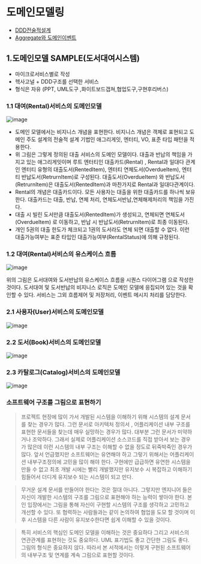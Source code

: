 # 도메인모델링
- [DDD전술적설계](https://engineering-skcc.github.io/microservice%20modeling/BackEnd-modeling-domainModeling/)
- [Aggregate와 도메인이벤트](https://engineering-skcc.github.io/microservice%20modeling/BackEnd-modeling-domainModeling/)

## 1.도메인모델 SAMPLE(도서대여시스템) 
* 마이크로서비스별로 작성
* 헥사고널 + DDD구조를 선택한 서비스
* 형식은 자유 (PPT, UML도구 ,화이트보드갭쳐,협업도구,구현후리버스)

### 1.1 대여(Rental)서비스의 도메인모델
![image](https://user-images.githubusercontent.com/15258916/96394365-bfaaba80-11fc-11eb-8e6c-7908c9b69d98.png)
-	도메인 모델에서는 비지니스 개념을 표현한다. 비지니스 개념은 객체로 표현되고 도메인 주도 설계의 전술적 설계 기법인 애그리게잇, 엔터티, VO, 표준 타입 패턴을 적용한다.
-	위 그림은 그렇게 정의된 대출 서비스의 도메인 모델이다. 대출과 반납의 책임을 가지고 있는 애그리게잇이며 루트 엔터티인 대출카드(Rental) , Rental과 일대다 관계인 엔터티 유형의 대출도서(RentedItem), 엔터티 연체도서(OverdueItem), 엔터티 반납도서(RetrurnItem)로 구성된다. 대출도서(OverdueItem) 와 반납도서(RetrurnItem)은 대출도서(RentedItem)과 마찬가지로 Rental과 일대다관계이다.
-	Rental의 개념은 대출카드이다. 모든 사용자는 대출을 위한 대출카드를 하나씩 보유한다. 대출카드는 대출, 반납, 연체 처리, 연체도서반납,연체해제처리의 책임을 가진다.
-	대출 시 빌린 도서만큼 대출도서(RentedItem)가 생성되고, 연체되면 연체도서(OverdueItem) 로 이동하고, 반납 시 반납도서(RetrurnItem)로 최종 이동된다. 
-	개인 5권의 대출 한도가 체크되고 1권의 도서라도 연체 되면 대출할 수 없다. 이런 대출가능여부는 표준 타입인 대출가능여부(RentalStatus)에 의해 규정된다.

### 1.2 대여(Rental)서비스의 유스케이스 흐름
![image](https://user-images.githubusercontent.com/15258916/87246908-5728a080-c48b-11ea-90c3-86a10a3c27c1.png)

위의 그림은 도서대여와 도서반납의 유스케이스 흐름을 시퀀스 다이어그램 으로 작성한 것이다.
도서대여 및 도서반납의 비지니스 로직은 도메인 모델에 응집되어 있는 것을 확인할 수 있다. 
서비스는 그외 흐름제어 및 저장처리, 이벤트 메시지 처리를 담당한다. 

### 2.1 사용자(User)서비스의 도메인모델
![image](https://user-images.githubusercontent.com/15258916/96394449-013b6580-11fd-11eb-9fb9-556c242fb5d9.png)


### 2.2 도서(Book)서비스의 도메인모델
![image](https://user-images.githubusercontent.com/15258916/96394638-7c048080-11fd-11eb-9b2f-884d18369c5d.png)

### 2.3 카탈로그(Catalog)서비스의 도메인모델
![image](https://user-images.githubusercontent.com/15258916/96394649-81fa6180-11fd-11eb-866b-55a6124aae69.png)

### 소프트웨어 구조를 그림으로 표현하기 

>프로젝트 현장에 많이 가서 개발된 시스템을 이해하기 위해 시스템의 설계 문서를 찾는 경우가 많다. 그런 문서로 아키텍처 정의서 , 어플리케이션 내부 구조를 표현한 문서들을 찾는데 매우 실망하는 경우가 많다. 대부분 그런 문서가 미약하거나 조악하다. 그래서 실제로 어플리케이션 소스코드를 직접 받아서 보는 경우가 많은데 이런 시스템의 내부 구조는 이해할 수 없을 정도로 뒤죽박죽인 경우가 많다.
앞서 언급했지만 소프트웨어는 유연해야 하고 그렇기 위해서는 어플리케이션 내부구조정의에  고민을 많이 해야 한다. 구현에만 급급하면 유연한 시스템을 만들 수 없고 최초 개발 시에는 빨리 개발했지만 유지보수 시 복잡하고 이해하기 힘들어서 더디게 유지보수 되는 시스템이 되고 만다. 

>무거운 설계 문서를 만들어야 한다는 것은 절대 아니다. 그렇지만 엔지니어 들은 자신이 개발한 시스템의 구조를 그림으로 표현해야 하는 능력이 쌓아야 한다. 본인 입장에서는 그림을 통해 자신이 구현할 시스템의 구조를 생각하고 고민하고 개선할 수 있다. 또 협력하는 사람들과는 같이 논의하여 협업을 도모 할 것이며 이후 시스템을 다른 사람이 유지보수한다면 쉽게 이해할 수 있을 것이다. 

>특히 서비스의 핵심인 도메인 모델을 이해하는 것은 중요하다 그리고 서비스의 연관관계를 표현하는 것도 중요하다. UML 표기법도 좋고 간단한 그림도 좋다. 그림의 형식은 중요하지 않다. 
따라서 본 서적에서는 이렇게 구현된 소프트웨어의 내부구조 및 연계를 계속 그림으로 표현할 것이다.


